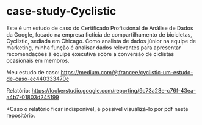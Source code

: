# case-study-Cyclistic

Este é um estudo de caso do Certificado Profissional de Análise de Dados da Google, focado na empresa fictícia de compartilhamento de bicicletas, Cyclistic, sediada em Chicago. Como analista de dados júnior na equipe de marketing, minha função é analisar dados relevantes para apresentar recomendações à equipe executiva sobre a conversão de ciclistas ocasionais em membros.

Meu estudo de caso: https://medium.com/@francee/cyclistic-um-estudo-de-caso-ec440333470c

Relatório: https://lookerstudio.google.com/reporting/9c73a23e-c76f-43ea-a4b7-01803d245199

*Caso o relatório ficar indisponível, é possível visualizá-lo por pdf neste repositório.
